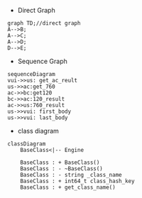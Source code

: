 - Direct Graph

<!-- ```mermaid -->
```
graph TD;//direct graph
A-->B;
A-->C;
A-->D;
D-->E;
```
- Sequence Graph
<!-- ```mermaid -->
```
sequenceDiagram
vui->>us: get_ac_reult
us->>ac:get_760
ac->>bc:get120
bc->>ac:120_result
ac->>us:760_result
us->>vui: first_body
us->>vui: last_body
```
- class diagram
<!-- ```mermaid -->
```
classDiagram
	BaseClass<|-- Engine
	
	BaseClass : + BaseClass()
	BaseClass : - ~BaseClass()
	BaseClass : - string _class_name
	BaseClass : + int64_t class_hash_key
	BaseClass : + get_class_name()
```